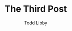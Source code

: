 ---
layout: ../../layouts/MarkdownPostLayout.astro
title: 'The Third Post'
pubDate: 2025-01-27
description: 'This is the third post for the Astro site and content filler.'
author: 'Todd Libby'
image:
  url: 'https://res.cloudinary.com/colabottles/image/upload/v1735093191/lobstah.png'
  alt: 'A lobster logo colored red, with thick black outlines.'
tags: ["astro", "website", "learning in public", "community"]
---